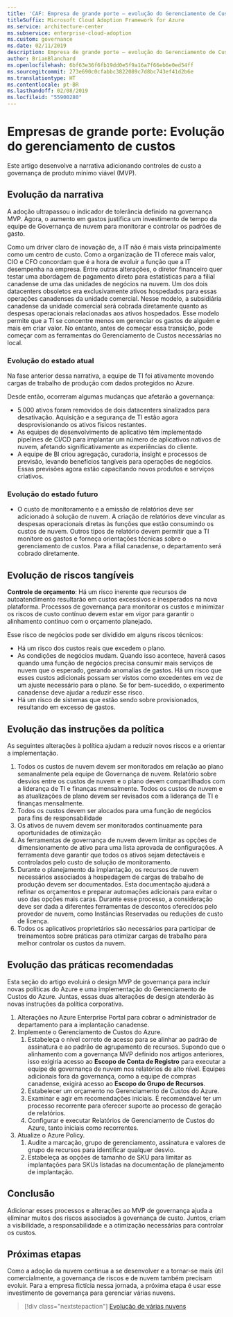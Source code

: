 ```yaml
---
title: 'CAF: Empresa de grande porte – evolução do Gerenciamento de Custos'
titleSuffix: Microsoft Cloud Adoption Framework for Azure
ms.service: architecture-center
ms.subservice: enterprise-cloud-adoption
ms.custom: governance
ms.date: 02/11/2019
description: Empresa de grande porte – evolução do Gerenciamento de Custos
author: BrianBlanchard
ms.openlocfilehash: 6bf63e36f6fb19dd0e5f9a16a7f66eb6e0ed54ff
ms.sourcegitcommit: 273e690c0cfabbc3822089c7d8bc743ef41d2b6e
ms.translationtype: HT
ms.contentlocale: pt-BR
ms.lasthandoff: 02/08/2019
ms.locfileid: "55900280"
---
```

# <a name="large-enterprise-cost-management-evolution"></a>Empresas de grande porte: Evolução do gerenciamento de custos

Este artigo desenvolve a narrativa adicionando controles de custo a governança de produto mínimo viável (MVP).

## <a name="evolution-of-the-narrative"></a>Evolução da narrativa

A adoção ultrapassou o indicador de tolerância definido na governança MVP. Agora, o aumento em gastos justifica um investimento de tempo da equipe de Governança de nuvem para monitorar e controlar os padrões de gasto.

Como um driver claro de inovação de, a IT não é mais vista principalmente como um centro de custo. Como a organização de TI oferece mais valor, CIO e CFO concordam que é a hora de evoluir a função que a IT desempenha na empresa. Entre outras alterações, o diretor financeiro quer testar uma abordagem de pagamento direto para estatísticas para a filial canadense de uma das unidades de negócios na nuvem. Um dos dois datacenters obsoletos era exclusivamente ativos hospedados para essas operações canadenses da unidade comercial. Nesse modelo, a subsidiária canadense da unidade comercial será cobrada diretamente quanto as despesas operacionais relacionadas aos ativos hospedados. Esse modelo permite que a TI se concentre menos em gerenciar os gastos de alguém e mais em criar valor. No entanto, antes de começar essa transição, pode começar com as ferramentas do Gerenciamento de Custos necessárias no local.

### <a name="evolution-of-current-state"></a>Evolução do estado atual

Na fase anterior dessa narrativa, a equipe de TI foi ativamente movendo cargas de trabalho de produção com dados protegidos no Azure.

Desde então, ocorreram algumas mudanças que afetarão a governança:

- 5.000 ativos foram removidos de dois datacenters sinalizados para desativação. Aquisição e a segurança de TI estão agora desprovisionando os ativos físicos restantes.
- As equipes de desenvolvimento de aplicativo têm implementado pipelines de CI/CD para implantar um número de aplicativos nativos de nuvem, afetando significativamente as experiências do cliente.
- A equipe de BI criou agregação, curadoria, insight e processos de previsão, levando benefícios tangíveis para operações de negócios. Essas previsões agora estão capacitando novos produtos e serviços criativos.

### <a name="evolution-of-future-state"></a>Evolução do estado futuro

- O custo de monitoramento e a emissão de relatórios deve ser adicionado à solução de nuvem. A criação de relatórios deve vincular as despesas operacionais diretas às funções que estão consumindo os custos de nuvem. Outros tipos de relatório devem permitir que a TI monitore os gastos e forneça orientações técnicas sobre o gerenciamento de custos. Para a filial canadense, o departamento será cobrado diretamente.

## <a name="evolution-of-tangible-risks"></a>Evolução de riscos tangíveis

**Controle de orçamento**: Há um risco inerente que recursos de autoatendimento resultarão em custos excessivos e inesperados na nova plataforma. Processos de governança para monitorar os custos e minimizar os riscos de custo contínuo devem estar em vigor para garantir o alinhamento contínuo com o orçamento planejado.

Esse risco de negócios pode ser dividido em alguns riscos técnicos:

- Há um risco dos custos reais que excedem o plano.
- As condições de negócios mudam. Quando isso acontece, haverá casos quando uma função de negócios precisa consumir mais serviços de nuvem que o esperado, gerando anomalias de gastos. Há um risco que esses custos adicionais possam ser vistos como excedentes em vez de um ajuste necessário para o plano. Se for bem-sucedido, o experimento canadense deve ajudar a reduzir esse risco.
- Há um risco de sistemas que estão sendo sobre provisionados, resultando em excesso de gastos.

## <a name="evolution-of-the-policy-statements"></a>Evolução das instruções da política

As seguintes alterações à política ajudam a reduzir novos riscos e a orientar a implementação.

1. Todos os custos de nuvem devem ser monitorados em relação ao plano semanalmente pela equipe de Governança de nuvem. Relatório sobre desvios entre os custos de nuvem e o plano devem compartilhados com a liderança de TI e finanças mensalmente. Todos os custos de nuvem e as atualizações de plano devem ser revisados com a liderança de TI e finanças mensalmente.
2. Todos os custos devem ser alocados para uma função de negócios para fins de responsabilidade
3. Os ativos de nuvem devem ser monitorados continuamente para oportunidades de otimização
4. As ferramentas de governança de nuvem devem limitar as opções de dimensionamento de ativo para uma lista aprovada de configurações. A ferramenta deve garantir que todos os ativos sejam detectáveis e controlados pelo custo de solução de monitoramento.
5. Durante o planejamento da implantação, os recursos de nuvem necessários associados à hospedagem de cargas de trabalho de produção devem ser documentados. Esta documentação ajudará a refinar os orçamentos e preparar automações adicionais para evitar o uso das opções mais caras. Durante esse processo, a consideração deve ser dada a diferentes ferramentas de descontos oferecidos pelo provedor de nuvem, como Instâncias Reservadas ou reduções de custo de licença.
6. Todos os aplicativos proprietários são necessários para participar de treinamentos sobre práticas para otimizar cargas de trabalho para melhor controlar os custos da nuvem.

## <a name="evolution-of-the-best-practices"></a>Evolução das práticas recomendadas

Esta seção do artigo evoluirá o design MVP de governança para incluir novas políticas do Azure e uma implementação do Gerenciamento de Custos do Azure. Juntas, essas duas alterações de design atenderão às novas instruções da política corporativa.

1. Alterações no Azure Enterprise Portal para cobrar o administrador de departamento para a implantação canadense.
2. Implemente o Gerenciamento de Custos do Azure.
    1. Estabeleça o nível correto de acesso para se alinhar ao padrão de assinatura e ao padrão de agrupamento de recursos. Supondo que o alinhamento com a governança MVP definido nos artigos anteriores, isso exigiria acesso ao **Escopo de Conta de Registro** para executar a equipe de governança de nuvem nos relatórios de alto nível. Equipes adicionais fora da governança, como a equipe de compras canadense, exigirá acesso ao **Escopo do Grupo de Recursos**.
    2. Estabelecer um orçamento no Gerenciamento de Custos do Azure.
    3. Examinar e agir em recomendações iniciais. É recomendável ter um processo recorrente para oferecer suporte ao processo de geração de relatórios.
    4. Configurar e executar Relatórios de Gerenciamento de Custos do Azure, tanto iniciais como recorrentes.
3. Atualize o Azure Policy.
    1. Audite a marcação, grupo de gerenciamento, assinatura e valores de grupo de recursos para identificar qualquer desvio.
    2. Estabeleça as opções de tamanho de SKU para limitar as implantações para SKUs listadas na documentação de planejamento de implantação.

## <a name="conclusion"></a>Conclusão

Adicionar esses processos e alterações ao MVP de governança ajuda a eliminar muitos dos riscos associados à governança de custo. Juntos, criam a visibilidade, a responsabilidade e a otimização necessárias para controlar os custos.

## <a name="next-steps"></a>Próximas etapas

Como a adoção da nuvem continua a se desenvolver e a tornar-se mais útil comercialmente, a governança de riscos e de nuvem também precisam evoluir. Para a empresa fictícia nessa jornada, a próxima etapa é usar esse investimento de governança para gerenciar várias nuvens.

> [!div class="nextstepaction"]
> [Evolução de várias nuvens](./multi-cloud-evolution.md)